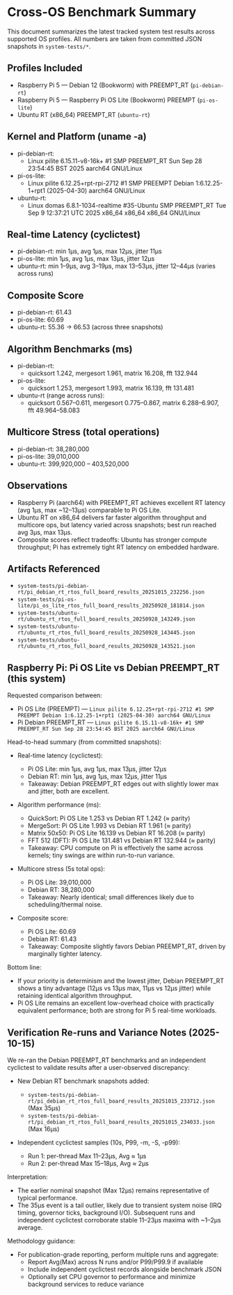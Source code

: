 # Cross-OS Benchmark Summary

This document summarizes the latest tracked system test results across supported OS profiles. All numbers are taken from committed JSON snapshots in `system-tests/*`.

## Profiles Included
- Raspberry Pi 5 — Debian 12 (Bookworm) with PREEMPT_RT (`pi-debian-rt`)
- Raspberry Pi 5 — Raspberry Pi OS Lite (Bookworm) PREEMPT (`pi-os-lite`)
- Ubuntu RT (x86_64) PREEMPT_RT (`ubuntu-rt`)

## Kernel and Platform (uname -a)
- pi-debian-rt:
  - Linux pilite 6.15.11-v8-16k+ #1 SMP PREEMPT_RT Sun Sep 28 23:54:45 BST 2025 aarch64 GNU/Linux
- pi-os-lite:
  - Linux pilite 6.12.25+rpt-rpi-2712 #1 SMP PREEMPT Debian 1:6.12.25-1+rpt1 (2025-04-30) aarch64 GNU/Linux
- ubuntu-rt:
  - Linux domas 6.8.1-1034-realtime #35-Ubuntu SMP PREEMPT_RT Tue Sep  9 12:37:21 UTC 2025 x86_64 x86_64 x86_64 GNU/Linux

## Real-time Latency (cyclictest)
- pi-debian-rt: min 1μs, avg 1μs, max 12μs, jitter 11μs
- pi-os-lite:   min 1μs, avg 1μs, max 13μs, jitter 12μs
- ubuntu-rt:    min 1–9μs, avg 3–19μs, max 13–53μs, jitter 12–44μs (varies across runs)

## Composite Score
- pi-debian-rt: 61.43
- pi-os-lite:   60.69
- ubuntu-rt:    55.36 → 66.53 (across three snapshots)

## Algorithm Benchmarks (ms)
- pi-debian-rt:
  - quicksort 1.242, mergesort 1.961, matrix 16.208, fft 132.944
- pi-os-lite:
  - quicksort 1.253, mergesort 1.993, matrix 16.139, fft 131.481
- ubuntu-rt (range across runs):
  - quicksort 0.567–0.611, mergesort 0.775–0.867, matrix 6.288–6.907, fft 49.964–58.083

## Multicore Stress (total operations)
- pi-debian-rt: 38,280,000
- pi-os-lite:   39,010,000
- ubuntu-rt:    399,920,000 – 403,520,000

## Observations
- Raspberry Pi (aarch64) with PREEMPT_RT achieves excellent RT latency (avg 1μs, max ~12–13μs) comparable to Pi OS Lite.
- Ubuntu RT on x86_64 delivers far faster algorithm throughput and multicore ops, but latency varied across snapshots; best run reached avg 3μs, max 13μs.
- Composite scores reflect tradeoffs: Ubuntu has stronger compute throughput; Pi has extremely tight RT latency on embedded hardware.

## Artifacts Referenced
- `system-tests/pi-debian-rt/pi_debian_rt_rtos_full_board_results_20251015_232256.json`
- `system-tests/pi-os-lite/pi_os_lite_rtos_full_board_results_20250928_181814.json`
- `system-tests/ubuntu-rt/ubuntu_rt_rtos_full_board_results_20250928_143249.json`
- `system-tests/ubuntu-rt/ubuntu_rt_rtos_full_board_results_20250928_143445.json`
- `system-tests/ubuntu-rt/ubuntu_rt_rtos_full_board_results_20250928_143521.json`

## Raspberry Pi: Pi OS Lite vs Debian PREEMPT_RT (this system)

Requested comparison between:
- Pi OS Lite (PREEMPT) — `Linux pilite 6.12.25+rpt-rpi-2712 #1 SMP PREEMPT Debian 1:6.12.25-1+rpt1 (2025-04-30) aarch64 GNU/Linux`
- Pi Debian PREEMPT_RT — `Linux pilite 6.15.11-v8-16k+ #1 SMP PREEMPT_RT Sun Sep 28 23:54:45 BST 2025 aarch64 GNU/Linux`

Head-to-head summary (from committed snapshots):
- Real-time latency (cyclictest):
  - Pi OS Lite:    min 1μs, avg 1μs, max 13μs, jitter 12μs
  - Debian RT:     min 1μs, avg 1μs, max 12μs, jitter 11μs
  - Takeaway: Debian PREEMPT_RT edges out with slightly lower max and jitter, both are excellent.

- Algorithm performance (ms):
  - QuickSort:     Pi OS Lite 1.253 vs Debian RT 1.242 (≈ parity)
  - MergeSort:     Pi OS Lite 1.993 vs Debian RT 1.961 (≈ parity)
  - Matrix 50x50:  Pi OS Lite 16.139 vs Debian RT 16.208 (≈ parity)
  - FFT 512 (DFT): Pi OS Lite 131.481 vs Debian RT 132.944 (≈ parity)
  - Takeaway: CPU compute on Pi is effectively the same across kernels; tiny swings are within run-to-run variance.

- Multicore stress (5s total ops):
  - Pi OS Lite:    39,010,000
  - Debian RT:     38,280,000
  - Takeaway: Nearly identical; small differences likely due to scheduling/thermal noise.

- Composite score:
  - Pi OS Lite:    60.69
  - Debian RT:     61.43
  - Takeaway: Composite slightly favors Debian PREEMPT_RT, driven by marginally tighter latency.

Bottom line:
- If your priority is determinism and the lowest jitter, Debian PREEMPT_RT shows a tiny advantage (12μs vs 13μs max, 11μs vs 12μs jitter) while retaining identical algorithm throughput.
- Pi OS Lite remains an excellent low-overhead choice with practically equivalent performance; both are strong for Pi 5 real-time workloads.

## Verification Re-runs and Variance Notes (2025-10-15)

We re-ran the Debian PREEMPT_RT benchmarks and an independent cyclictest to validate results after a user-observed discrepancy:

- New Debian RT benchmark snapshots added:
  - `system-tests/pi-debian-rt/pi_debian_rt_rtos_full_board_results_20251015_233712.json` (Max 35μs)
  - `system-tests/pi-debian-rt/pi_debian_rt_rtos_full_board_results_20251015_234033.json` (Max 16μs)

- Independent cyclictest samples (10s, P99, -m, -S, -p99):
  - Run 1: per-thread Max 11–23μs, Avg ≈ 1μs
  - Run 2: per-thread Max 15–18μs, Avg ≈ 2μs

Interpretation:
- The earlier nominal snapshot (Max 12μs) remains representative of typical performance.
- The 35μs event is a tail outlier, likely due to transient system noise (IRQ timing, governor ticks, background I/O). Subsequent runs and independent cyclictest corroborate stable 11–23μs maxima with ~1–2μs average.

Methodology guidance:
- For publication-grade reporting, perform multiple runs and aggregate:
  - Report Avg(Max) across N runs and/or P99/P99.9 if available
  - Include independent cyclictest records alongside benchmark JSON
  - Optionally set CPU governor to performance and minimize background services to reduce variance

